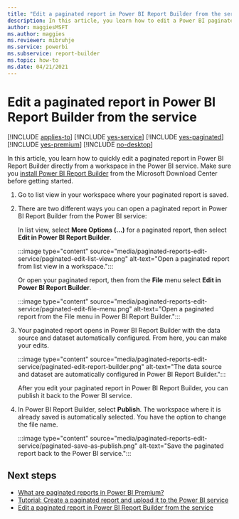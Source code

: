 ```yaml
---
title: "Edit a paginated report in Power BI Report Builder from the service"
description: In this article, you learn how to edit a Power BI paginated report by starting from the Power BI service.
author: maggiesMSFT
ms.author: maggies
ms.reviewer: mibruhje
ms.service: powerbi
ms.subservice: report-builder
ms.topic: how-to
ms.date: 04/21/2021
---
```


# Edit a paginated report in Power BI Report Builder from the service 

[!INCLUDE [applies-to](../includes/applies-to.md)] [!INCLUDE [yes-service](../includes/yes-service.md)] [!INCLUDE [yes-paginated](../includes/yes-paginated.md)] [!INCLUDE [yes-premium](../includes/yes-premium.md)] [!INCLUDE [no-desktop](../includes/no-desktop.md)] 

In this article, you learn how to quickly edit a paginated report in Power BI Report Builder directly from a workspace in the Power BI service. Make sure you [install Power BI Report Builder](https://go.microsoft.com/fwlink/?linkid=2086513) from the Microsoft Download Center before getting started.

1. Go to list view in your workspace where your paginated report is saved.
2. There are two different ways you can open a paginated report in Power BI Report Builder from the Power BI service:

    In list view, select **More Options (…)** for a paginated report, then select **Edit in Power BI Report Builder**. 

    :::image type="content" source="media/paginated-reports-edit-service/paginated-edit-list-view.png" alt-text="Open a paginated report from list view in a workspace.":::
 
    Or open your paginated report, then from the **File** menu select **Edit in Power BI Report Builder**. 

    :::image type="content" source="media/paginated-reports-edit-service/paginated-edit-file-menu.png" alt-text="Open a paginated report from the File menu in Power BI Report Builder.":::
 
3. Your paginated report opens in Power BI Report Builder with the data source and dataset automatically configured. From here, you can make your edits.

    :::image type="content" source="media/paginated-reports-edit-service/paginated-edit-report-builder.png" alt-text="The data source and dataset are automatically configured in Power BI Report Builder.":::
 
    After you edit your paginated report in Power BI Report Builder, you can publish it back to the Power BI service.

1. In Power BI Report Builder, select **Publish**. The workspace where it is already saved is automatically selected. You have the option to change the file name.

    :::image type="content" source="media/paginated-reports-edit-service/paginated-save-as-publish.png" alt-text="Save the paginated report back to the Power BI service.":::
 
## Next steps 

- [What are paginated reports in Power BI Premium?](paginated-reports-report-builder-power-bi.md)  
- [Tutorial: Create a paginated report and upload it to the Power BI service](paginated-reports-quickstart-aw.md)
- [Edit a paginated report in Power BI Report Builder from the service](paginated-reports-download-rdl.md)

